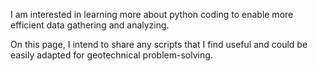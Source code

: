 I am interested in learning more about python coding to enable more efficient data gathering and analyzing.

On this page, I intend to share any scripts that I find useful and could be easily adapted for geotechnical problem-solving.
